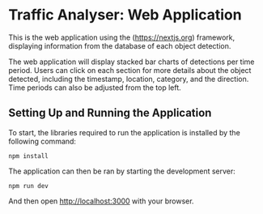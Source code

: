 # Traffic Analyser: Web Application
This is the web application using the (https://nextjs.org) framework, displaying information from the database of each object detection.

The web application will display stacked bar charts of detections per time period. Users can click on each section for more details about the object detected, including the timestamp, location, category, and the direction. Time periods can also be adjusted from the top left.

## Setting Up and Running the Application
To start, the libraries required to run the application is installed by the following command:
```
npm install
```
The application can then be ran by starting the development server:
```
npm run dev
```
And then open [http://localhost:3000](http://localhost:3000) with your browser.